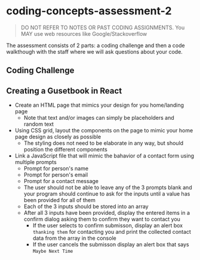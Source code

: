 # coding-concepts-assessment-2

> DO NOT REFER TO NOTES OR PAST CODING ASSIGNMENTS. You MAY use web resources like Google/Stackoverflow

The assessment consists of 2 parts: a coding challenge and then a code walkthough with the staff where we will ask questions about your code.

## Coding Challenge
Creating a Gusetbook in React
- 
- Create an HTML page that mimics your design for you home/landing page
  - Note that text and/or images can simply be placeholders and random text
- Using CSS grid, layout the components on the page to mimic your home page design as closely as possible
  - The styling does not need to be elaborate in any way, but should position the different components
- Link a JavaScript file that will mimic the bahavior of a contact form using multiple prompts
  - Prompt for person's name
  - Prompt for person's email
  - Prompt for a contact message 
  - The user should not be able to leave any of the 3 prompts blank and your program should continue to ask for the inputs until a value has been provided for all of them
  - Each of the 3 inputs should be stored into an array
  - After all 3 inputs have been provided, display the entered items in a confirm dialog asking them to confirm they want to contact you
    - If the user selects to confirm submisson, display an alert box `thanking them` for contacting you and print the collected contact data from the array in the console
    - If the user cancels the submisson display an alert box that says `Maybe Next Time`
